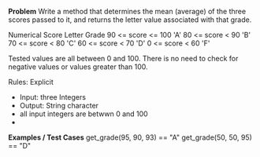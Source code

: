**Problem**
Write a method that determines the mean (average) of the three scores passed to it, and returns the letter value associated with that grade.

Numerical Score Letter	Grade
90 <= score <= 100	'A'
80 <= score < 90	'B'
70 <= score < 80	'C'
60 <= score < 70	'D'
0 <= score < 60	'F'

Tested values are all between 0 and 100. There is no need to check for negative values or values greater than 100.

Rules:
Explicit
  - Input: three Integers
  - Output: String character
  - all input integers are betwwn 0 and 100
  - 

**Examples / Test Cases**
get_grade(95, 90, 93) == "A"
get_grade(50, 50, 95) == "D"